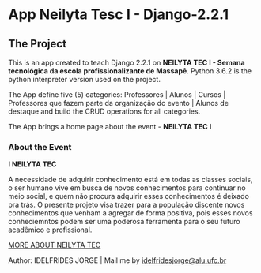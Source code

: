 # App Neilyta Tesc I - Django-2.2.1


## The Project


This is an app created to teach Django 2.2.1 on **NEILYTA TEC I - Semana tecnológica da escola profissionalizante de Massapê**.
Python 3.6.2 is the python interpreter version used on the project. 

The App define five (5) categories: Professores | Alunos | Cursos | Professores que fazem parte da organização do evento | Alunos de destaque and build the CRUD operations for all categories.


The App brings a home page about the event - **NEILYTA TEC I**

### About the Event


**I NEILYTA TEC**

A necessidade de adquirir conhecimento está em todas as classes sociais, o ser humano vive em
busca de novos conhecimentos para continuar no meio social, e quem não procura adquirir esses
conhecimentos é deixado pra trás.
O presente projeto visa trazer para a população discente novos conhecimentos que venham a
agregar de forma positiva, pois esses novos conheciemntos podem ser uma poderosa ferramenta
para o seu futuro acadêmico e profissional.

[MORE ABOUT NEILYTA TEC](https://github.com/idelfrides/App-Neilyta-Tesc-I---Django-2.2.1/wiki)

Author: IDELFRIDES JORGE |
Mail me by idelfridesjorge@alu.ufc.br
